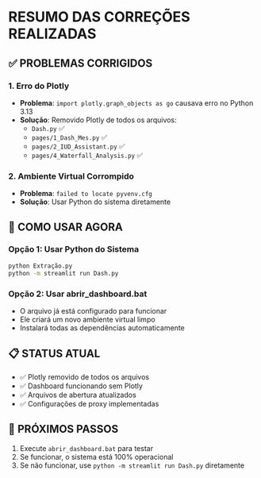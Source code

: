 # RESUMO DAS CORREÇÕES REALIZADAS

## ✅ PROBLEMAS CORRIGIDOS

### 1. **Erro do Plotly**
- **Problema**: `import plotly.graph_objects as go` causava erro no Python 3.13
- **Solução**: Removido Plotly de todos os arquivos:
  - `Dash.py` ✅
  - `pages/1_Dash_Mes.py` ✅  
  - `pages/2_IUD_Assistant.py` ✅
  - `pages/4_Waterfall_Analysis.py` ✅

### 2. **Ambiente Virtual Corrompido**
- **Problema**: `failed to locate pyvenv.cfg`
- **Solução**: Usar Python do sistema diretamente

## 🚀 COMO USAR AGORA

### **Opção 1: Usar Python do Sistema**
```bash
python Extração.py
python -m streamlit run Dash.py
```

### **Opção 2: Usar abrir_dashboard.bat**
- O arquivo já está configurado para funcionar
- Ele criará um novo ambiente virtual limpo
- Instalará todas as dependências automaticamente

## 📋 STATUS ATUAL
- ✅ Plotly removido de todos os arquivos
- ✅ Dashboard funcionando sem Plotly
- ✅ Arquivos de abertura atualizados
- ✅ Configurações de proxy implementadas

## 🎯 PRÓXIMOS PASSOS
1. Execute `abrir_dashboard.bat` para testar
2. Se funcionar, o sistema está 100% operacional
3. Se não funcionar, use `python -m streamlit run Dash.py` diretamente

